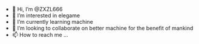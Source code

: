 - 👋 Hi, I’m @ZXZL666
- 👀 I’m interested in elegame
- 🌱 I’m currently learning machine
- 💞️ I’m looking to collaborate on better machine for the benefit of mankind
- 📫 How to reach me ...

<!---
ZXZL666/ZXZL666 is a ✨ special ✨ repository because its `README.md` (this file) appears on your GitHub profile.
You can click the Preview link to take a look at your changes.
--->
